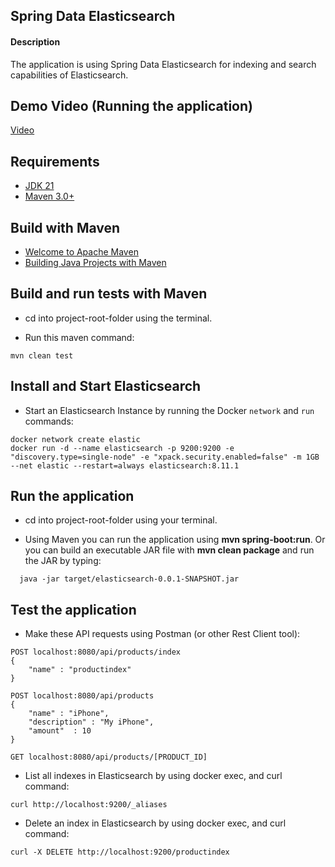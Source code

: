 ## Spring Data Elasticsearch

#### Description

The application is using Spring Data Elasticsearch for indexing and search capabilities of Elasticsearch.

## Demo Video (Running the application)

[Video](https://share.vidyard.com/watch/D3XMg1zZFtNEyhm8DWx79B?)

## Requirements

* [JDK 21](https://www.oracle.com/il-en/java/technologies/downloads/)
* [Maven 3.0+](http://maven.apache.org/download.cgi)

## Build with Maven

* [Welcome to Apache Maven](https://maven.apache.org/)
* [Building Java Projects with Maven](https://spring.io/guides/gs/maven/)

## Build and run tests with Maven

* cd into project-root-folder using the terminal.

* Run this maven command:

``` 
mvn clean test
``` 

## Install and Start Elasticsearch

* Start an Elasticsearch Instance by running the Docker `network` and `run` commands:

```shell
docker network create elastic
docker run -d --name elasticsearch -p 9200:9200 -e "discovery.type=single-node" -e "xpack.security.enabled=false" -m 1GB --net elastic --restart=always elasticsearch:8.11.1
```

## Run the application

* cd into project-root-folder using your terminal.

* Using Maven you can run the application using **mvn spring-boot:run**.
  Or you can build an executable JAR file with **mvn clean package** and run the JAR by typing:

```
  java -jar target/elasticsearch-0.0.1-SNAPSHOT.jar
```

## Test the application

* Make these API requests using Postman (or other Rest Client tool):

```
POST localhost:8080/api/products/index
{              
	"name" : "productindex"
}
```

```
POST localhost:8080/api/products
{              
	"name" : "iPhone",
    "description" : "My iPhone",
    "amount"  : 10
}
```

```
GET localhost:8080/api/products/[PRODUCT_ID]
```

* List all indexes in Elasticsearch by using docker exec, and curl command:
```
curl http://localhost:9200/_aliases
```

* Delete an index in Elasticsearch by using docker exec, and curl command:
```
curl -X DELETE http://localhost:9200/productindex
```